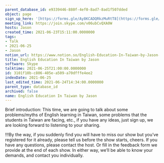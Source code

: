 ```yaml
---
parent_database_id: e9339446-880f-4ef0-8ad7-8ad1f507dded
object: page
sign_up_here: '[https://forms.gle/Ay8KCADQRkzMuRtT8](https://forms.gle/Ay8KCADQRkzMuRtT8)'
meeting_link: https://join.skype.com/v06ubCvQXA0W
hosts: Jason
created_time: 2021-06-23T15:11:00.0000000
tags:
- Talk
- 2021-06-25
- Jason
notion_url: https://www.notion.so/English-Education-In-Taiwan-by-Jason-3101f10bc806405ea509a70dfffe4ee2
title: English Education In Taiwan by Jason
software: Skype
talktime: 2021-06-25T21:00:00.0000000
id: 3101f10b-c806-405e-a509-a70dfffe4ee2
indexDate: 2021-06-25
last_edited_time: 2021-06-24T14:34:00.0000000
parent_type: database_id
archived: false
name: English Education In Taiwan by Jason
---
```




Brief introduction: This time, we are going to talk about some problems/myths of English learning in Taiwan, some problems that the students in Taiwan are facing, etc., if you have any ideas, just sign up, we are looking forward to listening to your sharing.

!!!By the way, if you suddenly find you will have to miss our show but you’ve registered for it already, please tell us before the show starts, cheers.
If you have any questions, please contact the host. Or fill in the feedback form we provide at the end of each show. In either way, we’ll be able to know your demands, and contact you individually.

